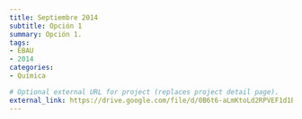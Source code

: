 ```yaml
---
title: Septiembre 2014
subtitle: Opción 1
summary: Opción 1.
tags:
- EBAU
- 2014
categories:
- Química

# Optional external URL for project (replaces project detail page).
external_link: https://drive.google.com/file/d/0B6t6-aLmKtoLd2RPVEF1d1B4SVU/view
---
```

